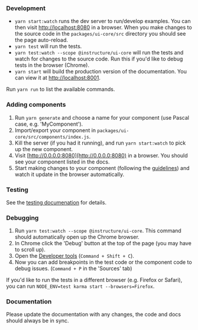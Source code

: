 ### Development

- `yarn start:watch` runs the dev server to run/develop examples. You can then visit [http://localhost:8080](http://localhost:8080) in a browser. When you make changes to the source code in the `packages/ui-core/src` directory you should see the page auto-reload.
- `yarn test` will run the tests.
- `yarn test:watch --scope @instructure/ui-core` will run the tests and watch for changes to the source code. Run this if you'd like to debug tests in the browser (Chrome).
- `yarn start` will build the production version of the documentation. You can view it at [http://localhost:8001](http://localhost:8001).

Run `yarn run` to list the available commands.


### Adding components

1. Run `yarn generate` and choose a name for your component (use Pascal case, e.g. 'MyComponent').
2. Import/export your component in `packages/ui-core/src/components/index.js`.
3. Kill the server (if you had it running), and run `yarn start:watch` to pick up the new component.
4. Visit [http://0.0.0.0:8080](http://0.0.0.0:8080) in a browser. You should see your component listed in the docs.
5. Start making changes to your component (following the [guidelines](#component-guidelines)) and watch it update in the browser automatically.


### Testing

See the [testing documenation](#testing-components) for details.


### Debugging

1. Run `yarn test:watch --scope @instructure/ui-core`. This command should automatically open up the Chrome browser.
2. In Chrome click the 'Debug' button at the top of the page (you may have to scroll up).
3. Open the [Developer tools](https://developers.google.com/web/tools/chrome-devtools/debug/?hl=en) (`Command + Shift + C`).
3. Now you can add breakpoints in the test code or the component code to debug issues. (`Command + P` in the 'Sources' tab)

If you'd like to run the tests in a different browser (e.g. Firefox or Safari), you can run
`NODE_ENV=test karma start --browsers=Firefox`.

### Documentation

Please update the documentation with any changes, the code and docs should
always be in sync.
